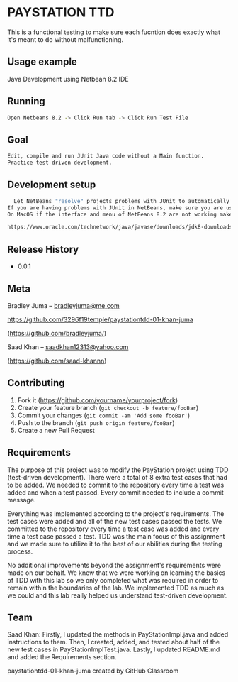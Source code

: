 
# PAYSTATION TTD
> 


This is a functional testing to make sure each fucntion does exactly what it's meant to do without malfunctioning.

## Usage example

Java Development using Netbean 8.2 IDE

## Running
```sh
Open Netbeans 8.2 -> Click Run tab -> Click Run Test File
```
## Goal
```sh
Edit, compile and run JUnit Java code without a Main function.
Practice test driven development.

```

## Development setup


```sh
  Let NetBeans "resolve" projects problems with JUnit to automatically add hamcrest binary to the project.
If you are having problems with JUnit in NetBeans, make sure you are using NetBeans 8.2 and not NetBeans 8.0.2. 
On MacOS if the interface and menu of NetBeans 8.2 are not working make sure you are not using a version of Java more recent than: 

https://www.oracle.com/technetwork/java/javase/downloads/jdk8-downloads-2133151.html
```

## Release History

* 0.0.1


## Meta

Bradley Juma –  bradleyjuma@me.com

https://github.com/3296f19temple/paystationtdd-01-khan-juma

(https://github.com/bradleyjuma/)

Saad Khan –  saadkhan12313@yahoo.com

(https://github.com/saad-khannn)


## Contributing

1. Fork it (<https://github.com/yourname/yourproject/fork>)
2. Create your feature branch (`git checkout -b feature/fooBar`)
3. Commit your changes (`git commit -am 'Add some fooBar'`)
4. Push to the branch (`git push origin feature/fooBar`)
5. Create a new Pull Request

## Requirements

The purpose of this project was to modify the PayStation project
using TDD (test-driven development). There were a total of 8 extra test
cases that had to be added. We needed to commit to the repository every time
a test was added and when a test passed. Every commit needed to include a
commit message.

Everything was implemented according to the project's requirements. 
The test cases were added and all of the new test cases passed the tests.
We committed to the repository every time a test case was added and 
every time a test case passed a test. TDD was the main focus of this
assignment and we made sure to utilize it to the best of our abilities
during the testing process. 

No additional improvements beyond the assignment's requirements were made on our behalf. 
We knew that we were working on learning the basics of TDD with this lab so we only
completed what was required in order to remain within the boundaries of the lab.
We implemented TDD as much as we could and this lab really helped us understand 
test-driven development. 

## Team

Saad Khan: Firstly, I updated the methods in PayStationImpl.java and added instructions to them.
Then, I created, added, and tested about half of the new test cases in PayStationImplTest.java. 
Lastly, I updated README.md and added the Requirements section.




paystationtdd-01-khan-juma created by GitHub Classroom
